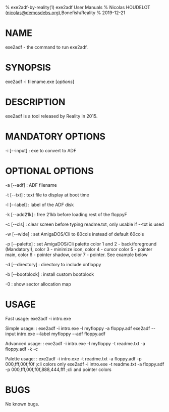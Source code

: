 % exe2adf-by-reality(1) exe2adf User Manuals
% Nicolas HOUDELOT (nicolas@demosdebs.org),Bonefish/Reality
% 2019-12-21

# NAME
exe2adf - the command to run exe2adf.

# SYNOPSIS
exe2adf -i filename.exe [*options*]

# DESCRIPTION
exe2adf is a tool released by Reality in 2015.

# MANDATORY OPTIONS
\-i [--input]
:   exe to convert to ADF

# OPTIONAL OPTIONS
\-a [--adf]
:   ADF filename

\-t [--txt]
:   text file to display at boot time

\-l [--label]
:   label of the ADF disk

\-k [--add21k]
:   free 21kb before loading rest of the floppyF

\-c [--cls]
:   clear screen before typing readme.txt, only usable if --txt is used

\-w [--wide]
:   set AmigaDOS/Cli to 80cols instead of default 60cols

\-p [--palette]
:   set AmigaDOS/Cli palette
color 1 and 2 - back/foreground (Mandatory!), color 3 - minimize icon, color 4 - cursor
color 5 - pointer main, color 6 - pointer shadow, color 7 - pointer. See example below

\-d [--directory]
:   directory to include onfloppy

\-b [--bootblock]
:   install custom bootblock

\-0
:   show sector allocation map

# USAGE

Fast usage:
exe2adf -i intro.exe

Simple usage:
: exe2adf -i intro.exe -l myfloppy -a floppy.adf
exe2adf --input intro.exe --label myfloppy  --adf floppy.adf

Advanced usage:
: exe2adf -i intro.exe -l myfloppy -t readme.txt -a floppy.adf -k -c

Palette usage:
: exe2adf -i intro.exe -t readme.txt -a floppy.adf -p 000,fff,00f,f0f              ;cli colors only
exe2adf -i intro.exe -t readme.txt -a floppy.adf -p 000,fff,00f,f0f,888,444,fff  ;cli and pointer colors


# BUGS
No known bugs.
